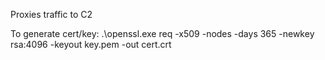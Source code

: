 Proxies traffic to C2 

To generate cert/key:
.\openssl.exe req -x509 -nodes -days 365 -newkey rsa:4096 -keyout key.pem -out cert.crt